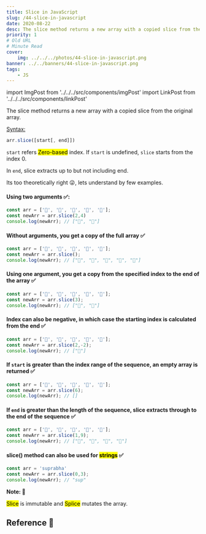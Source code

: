 ```yaml
---
title: Slice in JavaScript
slug: /44-slice-in-javascript
date: 2020-08-22
desc: The slice method returns a new array with a copied slice from the original array.
priority: 1
# Old URL
# Minute Read
cover:
    img: ../../../photos/44-slice-in-javascript.png
banner: ../../banners/44-slice-in-javascript.png
tags:
    - JS
---
```


import ImgPost from '../../../src/components/imgPost'
import LinkPost from '../../../src/components/linkPost'

The slice method returns a new array with a copied slice from the original array.

<u>Syntax:</u>

```js
arr.slice([start[, end]])
```

`start` refers <mark>Zero-based</mark> index. If `start` is undefined, `slice` starts from the index 0.

In `end`, slice extracts up to but not including end.

Its too theoretically right 😜, lets understand by few examples.


#### Using two arguments ✅:

```js
const arr = ['🍏', '🍓', '🌽', '🍇', '🍒'];
const newArr = arr.slice(2,4)
console.log(newArr); // ["🌽", "🍇"]
```

#### Without arguments, you get a copy of the full array ✅

```js
const arr = ['🍏', '🍓', '🌽', '🍇', '🍒'];
const newArr = arr.slice();
console.log(newArr); // ["🍏", "🍓", "🌽", "🍇", "🍒"]
```

#### Using one argument, you get a copy from the specified index to the end of the array ✅

```js
const arr = ['🍏', '🍓', '🌽', '🍇', '🍒'];
const newArr = arr.slice(3);
console.log(newArr); // ["🍇", "🍒"]
```

#### Index can also be negative, in which case the starting index is calculated from the end ✅

```js
const arr = ['🍏', '🍓', '🌽', '🍇', '🍒'];
const newArr = arr.slice(2,-2);
console.log(newArr); // ["🌽"]
```

#### If `start` is greater than the index range of the sequence, an empty array is returned ✅

```js
const arr = ['🍏', '🍓', '🌽', '🍇', '🍒'];
const newArr = arr.slice(6);
console.log(newArr); // []
```

#### If `end` is greater than the length of the sequence, slice extracts through to the end of the sequence ✅

```js
const arr = ['🍏', '🍓', '🌽', '🍇', '🍒'];
const newArr = arr.slice(1,9);
console.log(newArr); // ["🍓", "🌽", "🍇", "🍒"]
```

#### slice() method can also be used for <mark>strings</mark> ✅

```js
const arr = 'suprabha'
const newArr = arr.slice(0,3);
console.log(newArr); // "sup"
```

**Note: 🧨**

<mark>Slice</mark> is immutable and <mark>Splice</mark> mutates the array.

## Reference 🧐
<LinkPost href='https://developer.mozilla.org/en-US/docs/Web/JavaScript/Reference/Global_Objects/Array/slice' name='Slice MDN' />


